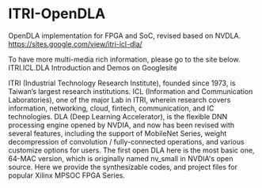 # ITRI-OpenDLA
OpenDLA implementation for FPGA and SoC, revised based on NVDLA.
https://sites.google.com/view/itri-icl-dla/

To have more multi-media rich information, please go to the site below.
ITRI.ICL.DLA Introduction and Demos on Googlesite

ITRI (Industrial Technology Research Institute), founded since 1973, is Taiwan’s largest research institutions.
ICL (Information and Communication Laboratories), one of the major Lab in ITRI, wherein research covers information, networking, cloud, fintech, communication, and IC technologies.
DLA (Deep Learning Accelerator), is the flexible DNN processing engine opened by NVDIA, and now has been revised with several features, including the support of MobileNet Series, weight decompression of convolution / fully-connected operations, and various customize options for users.
The first open DLA here is the most basic one, 64-MAC version, which is originally named nv_small in NVDIA's open source. Here we provide the synthesizable codes, and project files for popular Xilinx MPSOC FPGA Series.
